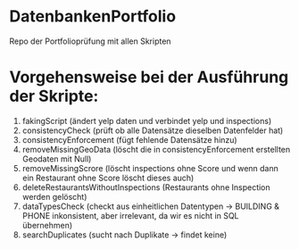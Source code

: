 # DatenbankenPortfolio
Repo der Portfolioprüfung mit allen Skripten

# Vorgehensweise bei der Ausführung der Skripte:
1.	fakingScript (ändert yelp daten und verbindet yelp und inspections)
2.	consistencyCheck (prüft ob alle Datensätze dieselben Datenfelder hat)
3.	consistencyEnforcement (fügt fehlende Datensätze hinzu)
4.	removeMissingGeoData (löscht die in consistencyEnforcement erstellten Geodaten mit Null)
5.	removeMissingScrore (löscht inspections ohne Score und wenn dann ein Restaurant ohne Score löscht dieses auch)
6.	deleteRestaurantsWithoutInspections (Restaurants ohne Inspection werden gelöscht)
7.	dataTypesCheck (checkt aus einheitlichen Datentypen -> BUILDING & PHONE inkonsistent, aber irrelevant, da wir es nicht in SQL übernehmen)
8.	searchDuplicates (sucht nach Duplikate -> findet keine)
